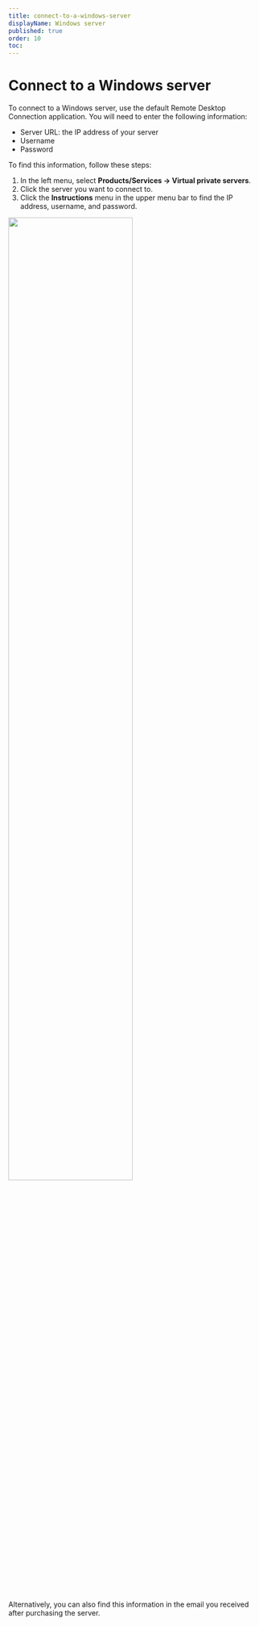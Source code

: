 ```yaml
---
title: connect-to-a-windows-server
displayName: Windows server
published: true
order: 10
toc:
---
```

# Connect to a Windows server

To connect to a Windows server, use the default Remote Desktop Connection application. You will need to enter the following information:

- Server URL: the IP address of your server
- Username
- Password

To find this information, follow these steps:

1. In the left menu, select **Products/Services → Virtual private servers**.
2. Click the server you want to connect to.
3. Click the **Instructions** menu in the upper menu bar to find the IP address, username, and password.

<img src="https://support.gcore.com/hc/article_attachments/13140930607121" alt="" width="70%">

Alternatively, you can also find this information in the email you received after purchasing the server.
